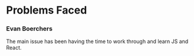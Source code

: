 # Problems Faced
### Evan Boerchers
The main issue has been having the time to work through and learn JS and React.

